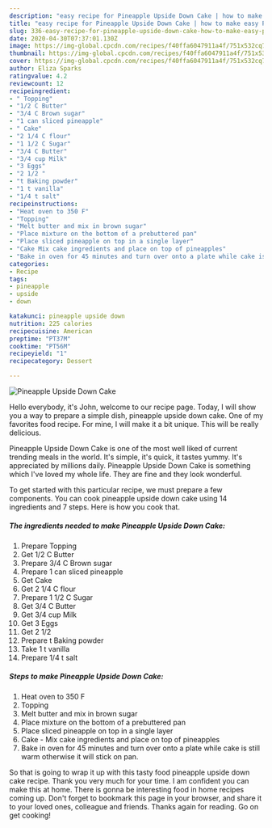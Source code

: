 ```yaml
---
description: "easy recipe for Pineapple Upside Down Cake | how to make easy Pineapple Upside Down Cake"
title: "easy recipe for Pineapple Upside Down Cake | how to make easy Pineapple Upside Down Cake"
slug: 336-easy-recipe-for-pineapple-upside-down-cake-how-to-make-easy-pineapple-upside-down-cake
date: 2020-04-30T07:37:01.130Z
image: https://img-global.cpcdn.com/recipes/f40ffa6047911a4f/751x532cq70/pineapple-upside-down-cake-recipe-main-photo.jpg
thumbnail: https://img-global.cpcdn.com/recipes/f40ffa6047911a4f/751x532cq70/pineapple-upside-down-cake-recipe-main-photo.jpg
cover: https://img-global.cpcdn.com/recipes/f40ffa6047911a4f/751x532cq70/pineapple-upside-down-cake-recipe-main-photo.jpg
author: Eliza Sparks
ratingvalue: 4.2
reviewcount: 12
recipeingredient:
- " Topping"
- "1/2 C Butter"
- "3/4 C Brown sugar"
- "1 can sliced pineapple"
- " Cake"
- "2 1/4 C flour"
- "1 1/2 C Sugar"
- "3/4 C Butter"
- "3/4 cup Milk"
- "3 Eggs"
- "2 1/2 "
- "t Baking powder"
- "1 t vanilla"
- "1/4 t salt"
recipeinstructions:
- "Heat oven to 350 F"
- "Topping"
- "Melt butter and mix in brown sugar"
- "Place mixture on the bottom of a prebuttered pan"
- "Place sliced pineapple on top in a single layer"
- "Cake Mix cake ingredients and place on top of pineapples"
- "Bake in oven for 45 minutes and turn over onto a plate while cake is still warm otherwise it will stick on pan."
categories:
- Recipe
tags:
- pineapple
- upside
- down

katakunci: pineapple upside down 
nutrition: 225 calories
recipecuisine: American
preptime: "PT37M"
cooktime: "PT56M"
recipeyield: "1"
recipecategory: Dessert

---
```



![Pineapple Upside Down Cake](https://img-global.cpcdn.com/recipes/f40ffa6047911a4f/751x532cq70/pineapple-upside-down-cake-recipe-main-photo.jpg)

Hello everybody, it's John, welcome to our recipe page. Today, I will show you a way to prepare a simple dish, pineapple upside down cake. One of my favorites food recipe. For mine, I will make it a bit unique. This will be really delicious.

Pineapple Upside Down Cake is one of the most well liked of current trending meals in the world. It's simple, it's quick, it tastes yummy. It's appreciated by millions daily. Pineapple Upside Down Cake is something which I've loved my whole life. They are fine and they look wonderful.




To get started with this particular recipe, we must prepare a few components. You can cook pineapple upside down cake using 14 ingredients and 7 steps. Here is how you cook that.

<!--inarticleads1-->

##### The ingredients needed to make Pineapple Upside Down Cake:

1. Prepare  Topping
1. Get 1/2 C Butter
1. Prepare 3/4 C Brown sugar
1. Prepare 1 can sliced pineapple
1. Get  Cake
1. Get 2 1/4 C flour
1. Prepare 1 1/2 C Sugar
1. Get 3/4 C Butter
1. Get 3/4 cup Milk
1. Get 3 Eggs
1. Get 2 1/2 
1. Prepare t Baking powder
1. Take 1 t vanilla
1. Prepare 1/4 t salt




<!--inarticleads2-->

##### Steps to make Pineapple Upside Down Cake:

1. Heat oven to 350 F
1. Topping
1. Melt butter and mix in brown sugar
1. Place mixture on the bottom of a prebuttered pan
1. Place sliced pineapple on top in a single layer
1. Cake - Mix cake ingredients and place on top of pineapples
1. Bake in oven for 45 minutes and turn over onto a plate while cake is still warm otherwise it will stick on pan.




So that is going to wrap it up with this tasty food pineapple upside down cake recipe. Thank you very much for your time. I am confident you can make this at home. There is gonna be interesting food in home recipes coming up. Don't forget to bookmark this page in your browser, and share it to your loved ones, colleague and friends. Thanks again for reading. Go on get cooking!
